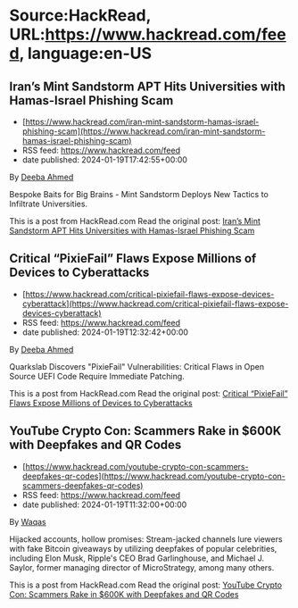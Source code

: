 # Source:HackRead, URL:https://www.hackread.com/feed, language:en-US

## Iran’s Mint Sandstorm APT Hits Universities with Hamas-Israel Phishing Scam
 - [https://www.hackread.com/iran-mint-sandstorm-hamas-israel-phishing-scam](https://www.hackread.com/iran-mint-sandstorm-hamas-israel-phishing-scam)
 - RSS feed: https://www.hackread.com/feed
 - date published: 2024-01-19T17:42:55+00:00

<p>By <a href="https://www.hackread.com/author/deeba/" rel="nofollow">Deeba Ahmed</a></p>
<p>Bespoke Baits for Big Brains - Mint Sandstorm Deploys New Tactics to Infiltrate Universities.</p>
<p>This is a post from HackRead.com Read the original post: <a href="https://www.hackread.com/iran-mint-sandstorm-hamas-israel-phishing-scam/" rel="nofollow">Iran&#8217;s Mint Sandstorm APT Hits Universities with Hamas-Israel Phishing Scam</a></p>

## Critical “PixieFail” Flaws Expose Millions of Devices to Cyberattacks
 - [https://www.hackread.com/critical-pixiefail-flaws-expose-devices-cyberattack](https://www.hackread.com/critical-pixiefail-flaws-expose-devices-cyberattack)
 - RSS feed: https://www.hackread.com/feed
 - date published: 2024-01-19T12:32:42+00:00

<p>By <a href="https://www.hackread.com/author/deeba/" rel="nofollow">Deeba Ahmed</a></p>
<p>Quarkslab Discovers "PixieFail" Vulnerabilities: Critical Flaws in Open Source UEFI Code Require Immediate Patching.</p>
<p>This is a post from HackRead.com Read the original post: <a href="https://www.hackread.com/critical-pixiefail-flaws-expose-devices-cyberattack/" rel="nofollow">Critical &#8220;PixieFail&#8221; Flaws Expose Millions of Devices to Cyberattacks</a></p>

## YouTube Crypto Con: Scammers Rake in $600K with Deepfakes and QR Codes
 - [https://www.hackread.com/youtube-crypto-con-scammers-deepfakes-qr-codes](https://www.hackread.com/youtube-crypto-con-scammers-deepfakes-qr-codes)
 - RSS feed: https://www.hackread.com/feed
 - date published: 2024-01-19T11:32:00+00:00

<p>By <a href="https://www.hackread.com/author/hackread/" rel="nofollow">Waqas</a></p>
<p>Hijacked accounts, hollow promises: Stream-jacked channels lure viewers with fake Bitcoin giveaways by utilizing deepfakes of popular celebrities, including Elon Musk, Ripple's CEO Brad Garlinghouse, and Michael J. Saylor, former managing director of MicroStrategy, among many others.</p>
<p>This is a post from HackRead.com Read the original post: <a href="https://www.hackread.com/youtube-crypto-con-scammers-deepfakes-qr-codes/" rel="nofollow">YouTube Crypto Con: Scammers Rake in $600K with Deepfakes and QR Codes</a></p>

